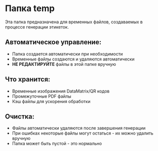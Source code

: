 # Папка temp

Эта папка предназначена для временных файлов, создаваемых в процессе генерации этикеток.

## Автоматическое управление:

- Папка создается автоматически при необходимости
- Временные файлы создаются и удаляются автоматически
- **НЕ РЕДАКТИРУЙТЕ** файлы в этой папке вручную

## Что хранится:

- Временные изображения DataMatrix/QR кодов
- Промежуточные PDF файлы
- Кэш файлы для ускорения обработки

## Очистка:

- Файлы автоматически удаляются после завершения генерации
- При ошибках некоторые файлы могут остаться - их можно удалить вручную
- Папка может быть пустой - это нормально
